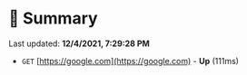# 📖 Summary
Last updated: **12/4/2021, 7:29:28 PM**

- `GET` [https://google.com](https://google.com) - **Up** (111ms)
